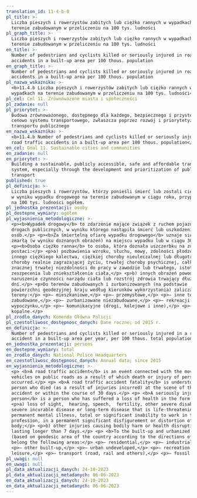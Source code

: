```yaml
---
translation_id: 11-4-b-0
pl_title: >-
  Liczba pieszych i rowerzystów zabitych lub ciężko rannych w wypadkach na
  terenie zabudowanym w przeliczeniu na 100 tys. ludności
pl_graph_title: >-
  Liczba pieszych i rowerzystów zabitych lub ciężko rannych w wypadkach na
  terenie zabudowanym w przeliczeniu na 100 tys. ludności
en_title: >-
  Number of pedestrians and cyclists killed or seriously injured in road traffic
  accidents in a built-up area per 100 thous. population
en_graph_title: >-
  Number of pedestrians and cyclists killed or seriously injured in road traffic
  accidents in a built-up area per 100 thous. population
pl_nazwa_wskaznika: >-
  <b>11.4.b Liczba pieszych i rowerzystów zabitych lub ciężko rannych w
  wypadkach na terenie zabudowanym w przeliczeniu na 100 tys. ludności</b>
pl_cel: Cel 11. Zrównoważone miasta i społeczności
pl_zadanie: null
pl_priorytet: >-
  Budowa zrównoważonego, dostępnego dla każdego, bezpiecznego i przystępnego
  cenowo systemu transportowego, zwłaszcza poprzez rozwój i priorytetyzację
  transportu publicznego
en_nazwa_wskaznika: >-
  <b>11.4.b Number of pedestrians and cyclists killed or seriously injured in
  road traffic accidents in a built-up area per 100 thous. population</b>
en_cel: Goal 11. Sustainable cities and communities
en_zadanie: null
en_priorytet: >-
  Building a sustainable, publicly accessible, safe and affordable transport
  system, especially through the development and prioritization of public
  transport
published: true
pl_definicja: >-
  Liczba pieszych i rowerzystów, którzy ponieśli śmierć lub zostali ciężko ranni
  w wyniku wypadku drogowego na terenie zabudowanym w ciągu roku, przypadająca
  na 100 tys. ludności ogółem.
pl_jednostka_prezentacji: osoby
pl_dostepne_wymiary: ogółem
pl_wyjasnienia_metodologiczne: >-
  <p><b>Wypadek drogowy</b> to zdarzenie mające związek z ruchem pojazdów na
  drogach publicznych, w wyniku którego nastąpiła śmierć lub uszkodzenie ciała
  osób.</p> <p><b>Za śmiertelną ofiarę wypadku drogowego</b> uznaje się osobę
  zmarłą (w wyniku doznanych obrażeń) na miejscu wypadku lub w ciągu 30 dni.</p>
  <p><b>Osoba ciężko ranna</b> to osoba, która doznała uszczerbku na zdrowiu w
  postaci:</p> <p>a) pozbawienia wzroku, słuchu, mowy, zdolności płodzenia,
  innego ciężkiego kalectwa, ciężkiej choroby nieuleczalnej lub długotrwałej
  choroby realnie zagrażającej życiu, trwałej choroby psychicznej, całkowitej
  znacznej trwałej niezdolności do pracy w zawodzie lub trwałego, istotnego
  zeszpecenia lub zniekształcenia ciała,</p> <p>b) innych obrażeń powodujących
  naruszenie czynności narządu ciała lub rozstrój zdrowia trwający dłużej niż 7
  dni.</p> <p>Do terenów zabudowanych i zurbanizowanych (na podstawie
  powierzchni geodezyjnej kraju według kierunków wykorzystania) zaliczamy
  tereny:</p> <p>– mieszkaniowe,</p> <p>– przemysłowe,</p> <p>– inne tereny
  zabudowane,</p> <p>– zurbanizowane niezabudowane,</p> <p>– rekreacji i
  wypoczynku,</p> <p>– komunikacyjne (drogi, kolejowe i inne),</p> <p>– użytki
  kopalne.</p>
pl_zrodlo_danych: Komenda Główna Policji
pl_czestotliwosc_dostępnosc_danych: Dane roczne; od 2015 r.
en_definicja: >-
  Number of pedestrians and cyclists killed or seriously injured in a road
  accident in a built-up area per year, per 100 thous. total population.
en_jednostka_prezentacji: persons
en_dostepne_wymiary: total
en_zrodlo_danych: National Police Headquarters
en_czestotliwosc_dostępnosc_danych: Annual data; since 2015
en_wyjasnienia_metodologiczne: >-
  <p> <b>A road traffic accident</b> is an event connected with the movement of
  vehicles on public roads as a result of which death or injury of person
  occurred.</p> <p> <b>A road traffic accident fatality</b> is understood as a
  person who died (as a result of injuries incurred) at the scene of the
  accident or within the course of 30 days.</p> <p> <b>A seriously injured
  person</b> is a person who has suffered a loss of health in the form of:</p>
  <p>a) loss of sight,  hearing, speech,  fertility, other severe disability,
  severe incurable disease or long-term disease that is life-threatening,
  permanent mental illness, total or significant inability to work in the
  profession, in a permanent significant disfigurement or distortion of the
  body;</p> <p>b) other injuries causing bodily harm or health disruption
  lasting longer than 7 days.</p> <p> <b>To the built-up and urbanized area</b>
  (based on geodesic area of the country according to the directions of use)
  belong the following areas:</p> <p>– residential,</p> <p>– industrial,</p>
  <p>– other built-up,</p> <p>– urban undeveloped,</p> <p>– recreation and
  leisure,</p> <p>– transport (road, rail and others),</p> <p>– fossil land.</p>
pl_uwagi: null
en_uwagi: null
pl_data_aktualizacji_danych: 24-10-2023
pl_data_aktualizacji_metadanych: 06-06-2023
en_data_aktualizacji_danych: 24-10-2023
en_data_aktualizacji_metadanych: 06-06-2023
---
```

